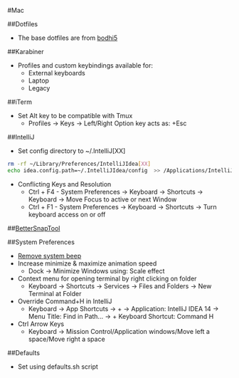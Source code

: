 #Mac

##Dotfiles
* The base dotfiles are from [bodhi5](https://github.com/bodhi5/.dotfiles)

##Karabiner
* Profiles and custom keybindings available for:
	* External keyboards
	* Laptop
	* Legacy

##iTerm
* Set Alt key to be compatible with Tmux
	* Profiles → Keys →  Left/Right Option key acts as: +Esc

##IntelliJ
* Set config directory to ~/.IntelliJ[XX]
```bash
rm -rf ~/Library/Preferences/IntelliJIdea[XX]
echo idea.config.path=~/.IntelliJIdea/config  >> /Applications/IntelliJ IDEA [XX].app/Contents/bin/idea.properties
```

* Conflicting Keys and Resolution
	* Ctrl + F4 - System Preferences → Keyboard → Shortcuts → Keyboard → Move Focus to active or next Window
	* Ctrl + F1 - System Preferences → Keyboard → Shortcuts → Turn keyboard access on or off

##[BetterSnapTool](https://itunes.apple.com/us/app/bettersnaptool/id417375580?mt=12)

##System Preferences
* [Remove system beep](http://superuser.com/a/287085)
* Increase minimize & maximize animation speed
	* Dock → Minimize Windows using: Scale effect
* Context menu for opening terminal by right clicking on folder
	* Keyboard → Shortcuts → Services → Files and Folders → New Terminal at Folder
* Override Command+H in IntelliJ
	* Keyboard → App Shortcuts → + → Application: IntelliJ IDEA 14 → Menu Title: Find in Path... → + Keyboard Shortcut: Command H
* Ctrl Arrow Keys
	* Keyboard -> Mission Control/Application windows/Move left a space/Move right a space

##Defaults
* Set using defaults.sh script
